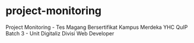 # project-monitoring
Project Monitoring - Tes Magang Bersertifikat Kampus Merdeka YHC QuIP Batch 3 - Unit Digitaliz Divisi Web Developer 
